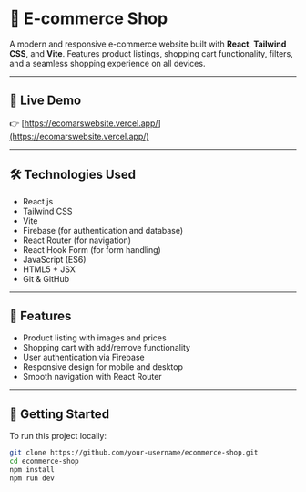 # 🛒 E-commerce Shop

A modern and responsive e-commerce website built with **React**, **Tailwind CSS**, and **Vite**. Features product listings, shopping cart functionality, filters, and a seamless shopping experience on all devices.

---

## 🔗 Live Demo

👉 [https://ecomarswebsite.vercel.app/](https://ecomarswebsite.vercel.app/)

---

## 🛠️ Technologies Used

- React.js  
- Tailwind CSS  
- Vite  
- Firebase (for authentication and database)  
- React Router (for navigation)  
- React Hook Form (for form handling)  
- JavaScript (ES6)  
- HTML5 + JSX  
- Git & GitHub  

---

## 📁 Features

- Product listing with images and prices  
- Shopping cart with add/remove functionality  
- User authentication via Firebase  
- Responsive design for mobile and desktop  
- Smooth navigation with React Router  

---

## 🚀 Getting Started

To run this project locally:

```bash
git clone https://github.com/your-username/ecommerce-shop.git
cd ecommerce-shop
npm install
npm run dev
